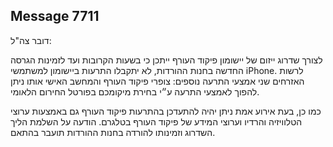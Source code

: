 ## Message 7711

דובר צה"ל:

לצורך שדרוג ייזום של יישומון פיקוד העורף ייתכן כי בשעות הקרובות ועד לזמינות הגרסה החדשה בחנות ההורדות, לא יתקבלו התרעות ביישומון למשתמשי iPhone.
לרשות האזרחים שני אמצעי התרעה נוספים: צופרי פיקוד העורף והמחשב האישי אותו ניתן להפוך לאמצעי התרעה ע״י בחירת מיקומכם בפורטל החירום הלאומי. 

כמו כן, בעת אירוע אמת ניתן יהיה להתעדכן בהתרעות פיקוד העורף גם באמצעות ערוצי הטלוויזיה והרדיו וערוצי המידע של פיקוד העורף בטלגרם. הודעה על השלמת הליך השדרוג וזמינותו להורדה בחנות ההורדות תועבר בהתאם.

